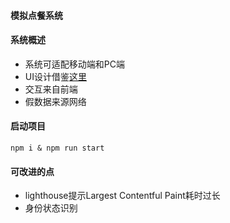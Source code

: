 #### 模拟点餐系统

#### 系统概述
- 系统可适配移动端和PC端
- UI设计借鉴[这里](https://dribbble.com/shots/17769180-Resta-App)
- 交互来自前端
- 假数据来源网络

#### 启动项目
    npm i & npm run start

#### 可改进的点
- lighthouse提示Largest Contentful Paint耗时过长
- 身份状态识别
